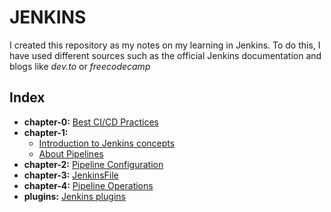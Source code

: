 # JENKINS

I created this repository as my notes on my learning in Jenkins. To do this, I have used different sources such as the official Jenkins documentation and blogs like *dev.to* or *freecodecamp*

## Index

- **chapter-0:** [Best CI/CD Practices](chapter-zero/best_practices.md)
- **chapter-1:**
    - [Introduction to Jenkins concepts](chapter-one/jenkins_intro.md)
    - [About Pipelines](chapter-one/pipelines_intro.md)
- **chapter-2:** [Pipeline Configuration](chapter-two/README.md)
- **chapter-3:** [JenkinsFile](chapter-three/README.md)
- **chapter-4:** [Pipeline Operations](chapter-four/README.md)
- **plugins:** [Jenkins plugins](plugins/README.md)